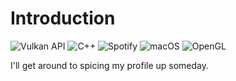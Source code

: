 # Introduction
![Vulkan API](https://img.shields.io/badge/Vulkan-AC162C.svg?style=for-the-badge&logo=vulkan&logoColor=white)
![C++](https://img.shields.io/badge/c++-%2300599C.svg?style=for-the-badge&logo=c%2B%2B&logoColor=white)
![Spotify](https://img.shields.io/badge/Spotify-1ED760?style=for-the-badge&logo=spotify&logoColor=white)
![macOS](https://img.shields.io/badge/mac%20os-000000?style=for-the-badge&logo=macos&logoColor=F0F0F0)
![OpenGL](https://img.shields.io/badge/OpenGL-FFFFFF?style=for-the-badge&logo=opengl)

I'll get around to spicing my profile up someday.
<!---
AntarticCoder/AntarticCoder is a ✨ special ✨ repository because its `README.md` (this file) appears on your GitHub profile.
You can click the Preview link to take a look at your changes.
--->
